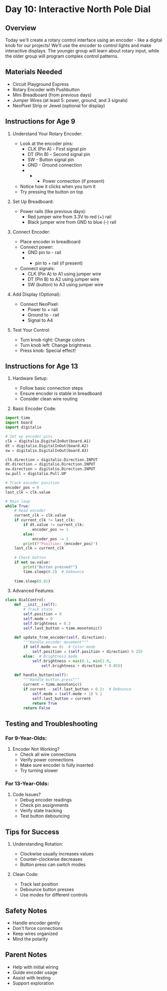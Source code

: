 # Day 10: Interactive North Pole Dial

## Overview
Today we'll create a rotary control interface using an encoder - like a digital knob for our projects! We'll use the encoder to control lights and make interactive displays. The younger group will learn about rotary input, while the older group will program complex control patterns.

## Materials Needed
- Circuit Playground Express
- Rotary Encoder with Pushbutton
- Mini Breadboard (from previous days)
- Jumper Wires (at least 5: power, ground, and 3 signals)
- NeoPixel Strip or Jewel (optional for display)

## Instructions for Age 9

1. Understand Your Rotary Encoder:
   - Look at the encoder pins:
     - CLK (Pin A) - First signal pin
     - DT (Pin B) - Second signal pin
     - SW - Button signal pin
     - GND - Ground connection
     - + - Power connection (if present)
   - Notice how it clicks when you turn it
   - Try pressing the button on top

2. Set Up Breadboard:
   - Power rails (like previous days):
     - Red jumper wire from 3.3V to red (+) rail
     - Black jumper wire from GND to blue (-) rail

3. Connect Encoder:
   - Place encoder in breadboard
   - Connect power:
     - GND pin to - rail
     - + pin to + rail (if present)
   - Connect signals:
     - CLK (Pin A) to A1 using jumper wire
     - DT (Pin B) to A2 using jumper wire
     - SW (button) to A3 using jumper wire

4. Add Display (Optional):
   - Connect NeoPixel:
     - Power to + rail
     - Ground to - rail
     - Signal to A4

5. Test Your Control:
   - Turn knob right: Change colors
   - Turn knob left: Change brightness
   - Press knob: Special effect!

## Instructions for Age 13

1. Hardware Setup:
   - Follow basic connection steps
   - Ensure encoder is stable in breadboard
   - Consider clean wire routing

2. Basic Encoder Code:
```python
import time
import board
import digitalio

# Set up encoder pins
clk = digitalio.DigitalInOut(board.A1)
dt = digitalio.DigitalInOut(board.A2)
sw = digitalio.DigitalInOut(board.A3)

clk.direction = digitalio.Direction.INPUT
dt.direction = digitalio.Direction.INPUT
sw.direction = digitalio.Direction.INPUT
sw.pull = digitalio.Pull.UP

# Track encoder position
encoder_pos = 0
last_clk = clk.value

# Main loop
while True:
    # Read encoder
    current_clk = clk.value
    if current_clk != last_clk:
        if dt.value != current_clk:
            encoder_pos += 1
        else:
            encoder_pos -= 1
        print(f"Position: {encoder_pos}")
    last_clk = current_clk
    
    # Check button
    if not sw.value:
        print("Button pressed!")
        time.sleep(0.2)  # Debounce
    
    time.sleep(0.01)
```

3. Advanced Features:
```python
class DialControl:
    def __init__(self):
        # Track state
        self.position = 0
        self.mode = 0
        self.brightness = 0.3
        self.last_button = time.monotonic()
        
    def update_from_encoder(self, direction):
        """Handle encoder movement"""
        if self.mode == 0:  # Color mode
            self.position = (self.position + direction) % 255
        else:  # Brightness mode
            self.brightness = max(0.1, min(1.0, 
                self.brightness + direction * 0.05))
    
    def handle_button(self):
        """Handle button press"""
        current = time.monotonic()
        if current - self.last_button > 0.2:  # Debounce
            self.mode = (self.mode + 1) % 2
            self.last_button = current
            return True
        return False
```

## Testing and Troubleshooting

### For 9-Year-Olds:
1. Encoder Not Working?
   - Check all wire connections
   - Verify power connections
   - Make sure encoder is fully inserted
   - Try turning slower

### For 13-Year-Olds:
1. Code Issues?
   - Debug encoder readings
   - Check pin assignments
   - Verify state tracking
   - Test button debouncing

## Tips for Success
1. Understanding Rotation:
   - Clockwise usually increases values
   - Counter-clockwise decreases
   - Button press can switch modes

2. Clean Code:
   - Track last position
   - Debounce button presses
   - Use modes for different controls

## Safety Notes
- Handle encoder gently
- Don't force connections
- Keep wires organized
- Mind the polarity

## Parent Notes
- Help with initial wiring
- Guide encoder usage
- Assist with testing
- Support exploration